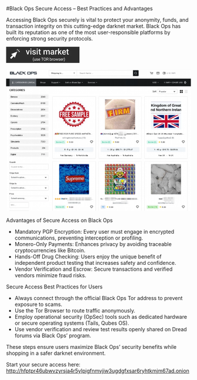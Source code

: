 #Black Ops Secure Access – Best Practices and Advantages

Accessing Black Ops securely is vital to protect your anonymity, funds, and transaction integrity on this cutting-edge darknet market. Black Ops has built its reputation as one of the most user-responsible platforms by enforcing strong security protocols.
 
[<img src="/asset/crisp.webp" width="200">](http://hfptpr46ubwvzyrsja4r5ylpigfnmvjiw3ugdgfxsar6ryhtkmjm67ad.onion)

<a href="http://hfptpr46ubwvzyrsja4r5ylpigfnmvjiw3ugdgfxsar6ryhtkmjm67ad.onion"><img src="/asset/piece.webp" alt="Verified blackops dark web" style="max-width: 100%;"></a>
 
Advantages of Secure Access on Black Ops

- Mandatory PGP Encryption: Every user must engage in encrypted communications, preventing interception or profiling.
- Monero-Only Payments: Enhances privacy by avoiding traceable cryptocurrencies like Bitcoin.
- Hands-Off Drug Checking: Users enjoy the unique benefit of independent product testing that increases safety and confidence.
- Vendor Verification and Escrow: Secure transactions and verified vendors minimize fraud risks.

Secure Access Best Practices for Users

- Always connect through the official Black Ops Tor address to prevent exposure to scams.
- Use the Tor Browser to route traffic anonymously.
- Employ operational security (OpSec) tools such as dedicated hardware or secure operating systems (Tails, Qubes OS).
- Use vendor verification and review test results openly shared on Dread forums via Black Ops’ program.

These steps ensure users maximize Black Ops’ security benefits while shopping in a safer darknet environment.

Start your secure access here: http://hfptpr46ubwvzyrsja4r5ylpigfnmvjiw3ugdgfxsar6ryhtkmjm67ad.onion